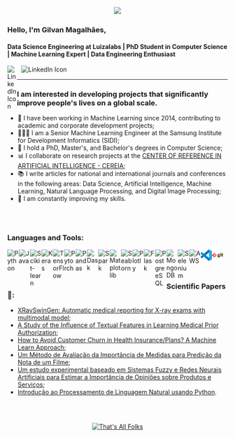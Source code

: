 <p align="center">
  <img src="https://media.licdn.com/dms/image/D4D12AQGqsMbe-JqJZg/article-cover_image-shrink_720_1280/0/1706548347733?e=2147483647&v=beta&t=OrGD86kM4qSeolxZY9ZuI9zKGzdTp_CIG3fG4sXIpks" >
</p>

### Hello, I'm Gilvan Magalhães,
#### Data Science Engineering at Luizalabs | PhD Student in Computer Science | Machine Learning Expert | Data Engineering Enthusiast

[<img align="left" alt="LinkedIn Icon" width="22px" src="https://cdn.jsdelivr.net/npm/simple-icons@3.4.0/icons/linkedin.svg" />](https://www.linkedin.com/in/gilvan-veras/)
[<img align="left" alt="LinkedIn Icon" width="132px" style="margin-left: 10px;" src="http://buscatextual.cnpq.br/buscatextual/images/titulo-sistema.png" />](http://lattes.cnpq.br/1369836102076813)

<br/>
<hr />

### I am interested in developing projects that significantly improve people's lives on a global scale.
- 🧭 I have been working in Machine Learning since 2014, contributing to academic and corporate development projects;
- 👩🏻‍💻 I am a Senior Machine Learning Engineer at the Samsung Institute for Development Informatics (SIDI);
- 📝 I hold a PhD, Master's, and Bachelor's degrees in Computer Science;
- 📊 I collaborate on research projects at the [CENTER OF REFERENCE IN ARTIFICIAL INTELLIGENCE - CEREIA](https://iasaudepublica.com.br/cereia-centro-de-referencia-em-inteligencia-artificial/);
- 📚 I write articles for national and international journals and conferences in the following areas: Data Science, Artificial Intelligence, Machine Learning, Natural Language Processing, and Digital Image Processing;
- 🧠 I am constantly improving my skills.

<br/>
<br/>

### Languages and Tools:

[<img align="left" alt="Python" width="26px" src="https://cdn3.iconfinder.com/data/icons/logos-and-brands-adobe/512/267_Python-512.png" />](https://www.python.org/)

[<img align="left" alt="Java" width="26px" src="https://www.celsonunes.com.br/wp-content/uploads/2018/05/java-logo.png" />](https://www.java.com/)

[<img align="left" alt="Scikit-learn" width="26px" src="https://upload.wikimedia.org/wikipedia/commons/0/05/Scikit_learn_logo_small.svg" />](https://scikit-learn.org/stable/)

[<img align="left" alt="Keras" width="26px" src="https://upload.wikimedia.org/wikipedia/commons/a/ae/Keras_logo.svg" />](https://keras.io/)

[<img align="left" alt="TensorFlow" width="26px" src="http://www.lapix.ufsc.br/wp-content/uploads/2018/04/q8sc1KuZ_400x400.jpg" />](https://www.tensorflow.org/)

[<img align="left" alt="Pytorch" width="26px" src="https://cdn.jsdelivr.net/npm/simple-icons@3.4.0/icons/pytorch.svg" />](https://pytorch.org/)

[<img align="left" alt="Pandas" width="26px" src="https://upload.wikimedia.org/wikipedia/commons/2/22/Pandas_mark.svg" />](https://pandas.pydata.org/)

[<img align="left" alt="Dask" width="26px" src="https://docs.dask.org/en/latest/_images/dask_icon.svg" />](https://www.dask.org/)

[<img align="left" alt="Spark" width="26px" src="https://miro.medium.com/max/580/1*I7bOyAqdM489ct9eDtf89A.png" />](https://spark.apache.org/)

[<img align="left" alt="Matplotlib" width="26px" src="https://static.javatpoint.com/tutorial/matplotlib/images/matplotlib-tutorial.png" />](https://matplotlib.org/)

[<img align="left" alt="Seaborn" width="26px" src="https://seaborn.pydata.org/_images/logo-tall-lightbg.svg" />](https://seaborn.pydata.org/)

[<img align="left" alt="Plotly" width="26px" src="https://images.plot.ly/logo/new-branding/plotly-logomark.png" />](https://plotly.com/)

[<img align="left" alt="Flask" width="26px" src="https://miro.medium.com/max/700/1*Q5EUk28Xc3iCDoMSkrd1_w.png" />](https://flask.palletsprojects.com/)

[<img align="left" alt="PostgreeSQL" width="26px" src="https://upload.wikimedia.org/wikipedia/commons/2/29/Postgresql_elephant.svg" />](https://www.postgresql.org/)

[<img align="left" alt="MongoDB" width="26px" src="https://miro.medium.com/max/300/1*fY5KPXK0C6csHKhnXkQQ8g.png" />](https://www.mongodb.com/)

[<img align="left" alt="Selenium" width="26px" src="https://upload.wikimedia.org/wikipedia/commons/thumb/d/d5/Selenium_Logo.png/574px-Selenium_Logo.png" />](https://www.selenium.dev/)

[<img align="left" alt="AWS" width="26px" src="https://cdn.jsdelivr.net/npm/simple-icons@3.4.0/icons/amazonaws.svg" />](https://aws.amazon.com/)

[<img align="left" alt="VS Code" width="26px" src="https://raw.githubusercontent.com/github/explore/80688e429a7d4ef2fca1e82350fe8e3517d3494d/topics/visual-studio-code/visual-studio-code.png" />](https://code.visualstudio.com/)

[<img align="left" alt="Git" width="26px" src="https://raw.githubusercontent.com/github/explore/80688e429a7d4ef2fca1e82350fe8e3517d3494d/topics/git/git.png"/>](https://github.com/)

<br/>
<br/>
<br/>

### Scientific Papers 📝:
- [XRaySwinGen: Automatic medical reporting for X-ray exams with multimodal model](http://dx.doi.org/10.1016/j.heliyon.2024.e27516);
- [A Study of the Influence of Textual Features in Learning Medical Prior Authorization](http://dx.doi.org/10.1109/CBMS.2019.00021);
- [How to Avoid Customer Churn in Health Insurance/Plans? A Machine Learn Approach](http://dx.doi.org/10.1109/CBMS.2019.00115);
- [Um Método de Avaliação da Importância de Medidas para Predição da Nota de um Filme](https://sol.sbc.org.br/index.php/brasnam/article/view/3248/3210);
- [Um estudo experimental baseado em Sistemas Fuzzy e Redes Neurais Artificiais para Estimar a Importância de Opiniões sobre Produtos e Serviços](http://www.eripi.com.br/2016/anais-2016/artigos);
- [Introdução ao Processamento de Linguagem Natural usando Python](https://www.facom.ufu.br/~wendelmelo/terceiros/tutorial_nltk.pdf).

<br/>
<br/>

<p align="center">
  <a href="[https://www.example.com](https://img.elo7.com.br/product/zoom/3EF316C/placa-decorativa-that-s-all-folks-infantil.jpg)">
    <img alt="That's All Folks" width="400px" src="https://img.elo7.com.br/product/zoom/3EF316C/placa-decorativa-that-s-all-folks-infantil.jpg" />
  </a>
</p>
